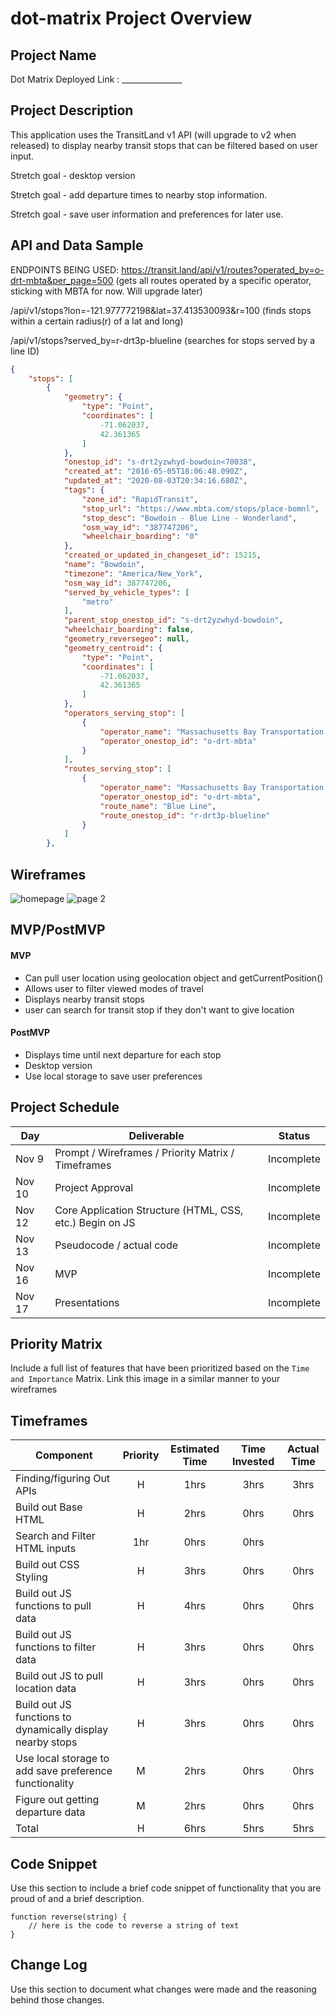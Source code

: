 # dot-matrix Project Overview

## Project Name

Dot Matrix
Deployed Link :  _______________


## Project Description

This application uses the TransitLand v1 API (will upgrade to v2 when released) to display nearby transit stops that can be filtered based on user input.

Stretch goal - desktop version

Stretch goal - add departure times to nearby stop information.

Stretch goal - save user information and preferences for later use.

## API and Data Sample
ENDPOINTS BEING USED: 
https://transit.land/api/v1/routes?operated_by=o-drt-mbta&per_page=500 (gets all routes operated by a specific operator, sticking with MBTA for now. Will upgrade later)

/api/v1/stops?lon=-121.977772198&lat=37.413530093&r=100 (finds stops within a certain radius(r) of a lat and long)

/api/v1/stops?served_by=r-drt3p-blueline (searches for stops served by a line ID)

```json
{
    "stops": [
        {
            "geometry": {
                "type": "Point",
                "coordinates": [
                    -71.062037,
                    42.361365
                ]
            },
            "onestop_id": "s-drt2yzwhyd-bowdoin<70038",
            "created_at": "2016-05-05T18:06:48.090Z",
            "updated_at": "2020-08-03T20:34:16.680Z",
            "tags": {
                "zone_id": "RapidTransit",
                "stop_url": "https://www.mbta.com/stops/place-bomnl",
                "stop_desc": "Bowdoin - Blue Line - Wonderland",
                "osm_way_id": "387747206",
                "wheelchair_boarding": "0"
            },
            "created_or_updated_in_changeset_id": 15215,
            "name": "Bowdoin",
            "timezone": "America/New_York",
            "osm_way_id": 387747206,
            "served_by_vehicle_types": [
                "metro"
            ],
            "parent_stop_onestop_id": "s-drt2yzwhyd-bowdoin",
            "wheelchair_boarding": false,
            "geometry_reversegeo": null,
            "geometry_centroid": {
                "type": "Point",
                "coordinates": [
                    -71.062037,
                    42.361365
                ]
            },
            "operators_serving_stop": [
                {
                    "operator_name": "Massachusetts Bay Transportation Authority",
                    "operator_onestop_id": "o-drt-mbta"
                }
            ],
            "routes_serving_stop": [
                {
                    "operator_name": "Massachusetts Bay Transportation Authority",
                    "operator_onestop_id": "o-drt-mbta",
                    "route_name": "Blue Line",
                    "route_onestop_id": "r-drt3p-blueline"
                }
            ]
        },

```

## Wireframes

![homepage](/assets/Homepage.png?raw=true "Home Page")
![page 2](/assets/page2.png?raw=true "Page 2" )


## MVP/PostMVP

#### MVP 

- Can pull user location using geolocation object and getCurrentPosition()
- Allows user to filter viewed modes of travel
- Displays nearby transit stops 
- user can search for transit stop if they don't want to give location


#### PostMVP  

- Displays time until next departure for each stop
- Desktop version
- Use local storage to save user preferences

## Project Schedule

|  Day | Deliverable | Status
|---|---| ---|
|Nov 9| Prompt / Wireframes / Priority Matrix / Timeframes | Incomplete
|Nov 10| Project Approval | Incomplete
|Nov 12| Core Application Structure (HTML, CSS, etc.) Begin on JS | Incomplete
|Nov 13| Pseudocode / actual code | Incomplete
|Nov 16| MVP | Incomplete
|Nov 17| Presentations | Incomplete

## Priority Matrix

Include a full list of features that have been prioritized based on the `Time and Importance` Matrix.  Link this image in a similar manner to your wireframes

## Timeframes

| Component | Priority | Estimated Time | Time Invested | Actual Time |
| --- | :---: |  :---: | :---: | :---: |
| Finding/figuring Out APIs | H | 1hrs| 3hrs | 3hrs |
| Build out Base HTML | H | 2hrs| 0hrs | 0hrs |
| Search and Filter HTML inputs | 1hr | 0hrs | 0hrs |
| Build out CSS Styling | H | 3hrs| 0hrs | 0hrs |
| Build out JS functions to pull data | H | 4hrs| 0hrs | 0hrs |
| Build out JS functions to filter data | H | 3hrs| 0hrs | 0hrs |
| Build out JS to pull location data | H | 3hrs| 0hrs | 0hrs |
| Build out JS functions to dynamically display nearby stops | H | 3hrs| 0hrs | 0hrs |
| Use local storage to add save preference functionality | M | 2hrs | 0hrs | 0hrs|
| Figure out getting departure data | M | 2hrs | 0hrs | 0hrs |
| Total | H | 6hrs| 5hrs | 5hrs |

## Code Snippet

Use this section to include a brief code snippet of functionality that you are proud of and a brief description.  

```
function reverse(string) {
	// here is the code to reverse a string of text
}
```

## Change Log
 Use this section to document what changes were made and the reasoning behind those changes.  
